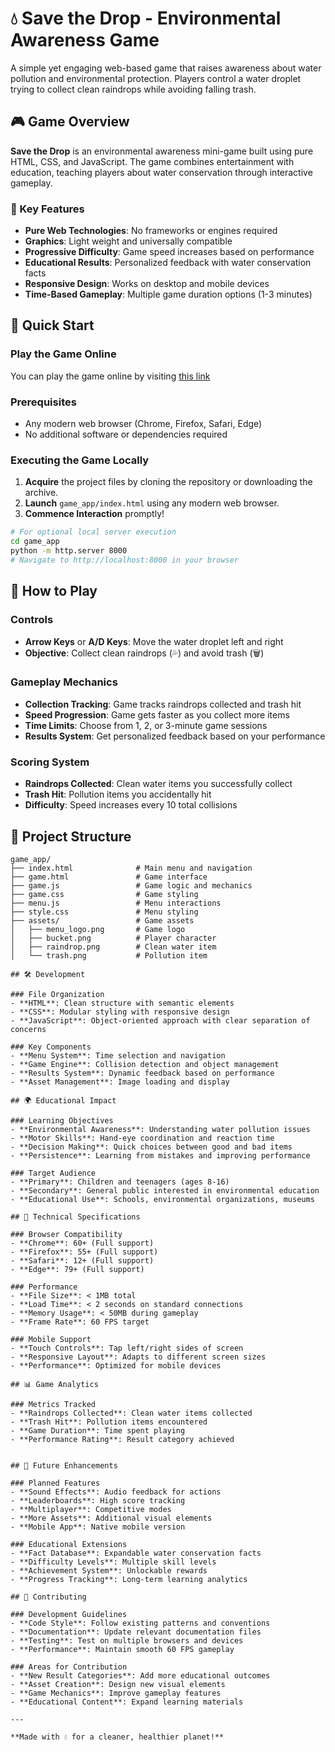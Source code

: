 # 💧 Save the Drop - Environmental Awareness Game

A simple yet engaging web-based game that raises awareness about water pollution and environmental protection. Players control a water droplet trying to collect clean raindrops while avoiding falling trash.

## 🎮 Game Overview

**Save the Drop** is an environmental awareness mini-game built using pure HTML, CSS, and JavaScript. The game combines entertainment with education, teaching players about water conservation through interactive gameplay.

### 🌟 Key Features

- **Pure Web Technologies**: No frameworks or engines required
- **Graphics**: Light weight and universally compatible
- **Progressive Difficulty**: Game speed increases based on performance
- **Educational Results**: Personalized feedback with water conservation facts
- **Responsive Design**: Works on desktop and mobile devices
- **Time-Based Gameplay**: Multiple game duration options (1-3 minutes)

## 🚀 Quick Start

### Play the Game Online

You can play the game online by visiting [this link](https://khaiducduong.github.io/20Potatoes_Game_Project_Hackathon/game_app/)

### Prerequisites
- Any modern web browser (Chrome, Firefox, Safari, Edge)
- No additional software or dependencies required

### Executing the Game Locally

1. **Acquire** the project files by cloning the repository or downloading the archive.
2. **Launch** `game_app/index.html` using any modern web browser.
3. **Commence Interaction** promptly!

```bash
# For optional local server execution
cd game_app
python -m http.server 8000
# Navigate to http://localhost:8000 in your browser
```

## 🎯 How to Play

### Controls
- **Arrow Keys** or **A/D Keys**: Move the water droplet left and right
- **Objective**: Collect clean raindrops (💦) and avoid trash (🗑️)

### Gameplay Mechanics
- **Collection Tracking**: Game tracks raindrops collected and trash hit
- **Speed Progression**: Game gets faster as you collect more items
- **Time Limits**: Choose from 1, 2, or 3-minute game sessions
- **Results System**: Get personalized feedback based on your performance

### Scoring System
- **Raindrops Collected**: Clean water items you successfully collect
- **Trash Hit**: Pollution items you accidentally hit
- **Difficulty**: Speed increases every 10 total collisions

## 📁 Project Structure

```
game_app/
├── index.html              # Main menu and navigation
├── game.html               # Game interface
├── game.js                 # Game logic and mechanics
├── game.css                # Game styling
├── menu.js                 # Menu interactions
├── style.css               # Menu styling
├── assets/                 # Game assets
│   ├── menu_logo.png       # Game logo
│   ├── bucket.png          # Player character
│   ├── raindrop.png        # Clean water item
│   └── trash.png           # Pollution item

## 🛠️ Development

### File Organization
- **HTML**: Clean structure with semantic elements
- **CSS**: Modular styling with responsive design
- **JavaScript**: Object-oriented approach with clear separation of concerns

### Key Components
- **Menu System**: Time selection and navigation
- **Game Engine**: Collision detection and object management
- **Results System**: Dynamic feedback based on performance
- **Asset Management**: Image loading and display

## 🌍 Educational Impact

### Learning Objectives
- **Environmental Awareness**: Understanding water pollution issues
- **Motor Skills**: Hand-eye coordination and reaction time
- **Decision Making**: Quick choices between good and bad items
- **Persistence**: Learning from mistakes and improving performance

### Target Audience
- **Primary**: Children and teenagers (ages 8-16)
- **Secondary**: General public interested in environmental education
- **Educational Use**: Schools, environmental organizations, museums

## 🔧 Technical Specifications

### Browser Compatibility
- **Chrome**: 60+ (Full support)
- **Firefox**: 55+ (Full support)
- **Safari**: 12+ (Full support)
- **Edge**: 79+ (Full support)

### Performance
- **File Size**: < 1MB total
- **Load Time**: < 2 seconds on standard connections
- **Memory Usage**: < 50MB during gameplay
- **Frame Rate**: 60 FPS target

### Mobile Support
- **Touch Controls**: Tap left/right sides of screen
- **Responsive Layout**: Adapts to different screen sizes
- **Performance**: Optimized for mobile devices

## 📊 Game Analytics

### Metrics Tracked
- **Raindrops Collected**: Clean water items collected
- **Trash Hit**: Pollution items encountered
- **Game Duration**: Time spent playing
- **Performance Rating**: Result category achieved


## 🚀 Future Enhancements

### Planned Features
- **Sound Effects**: Audio feedback for actions
- **Leaderboards**: High score tracking
- **Multiplayer**: Competitive modes
- **More Assets**: Additional visual elements
- **Mobile App**: Native mobile version

### Educational Extensions
- **Fact Database**: Expandable water conservation facts
- **Difficulty Levels**: Multiple skill levels
- **Achievement System**: Unlockable rewards
- **Progress Tracking**: Long-term learning analytics

## 🤝 Contributing

### Development Guidelines
- **Code Style**: Follow existing patterns and conventions
- **Documentation**: Update relevant documentation files
- **Testing**: Test on multiple browsers and devices
- **Performance**: Maintain smooth 60 FPS gameplay

### Areas for Contribution
- **New Result Categories**: Add more educational outcomes
- **Asset Creation**: Design new visual elements
- **Game Mechanics**: Improve gameplay features
- **Educational Content**: Expand learning materials

---

**Made with 💧 for a cleaner, healthier planet!**